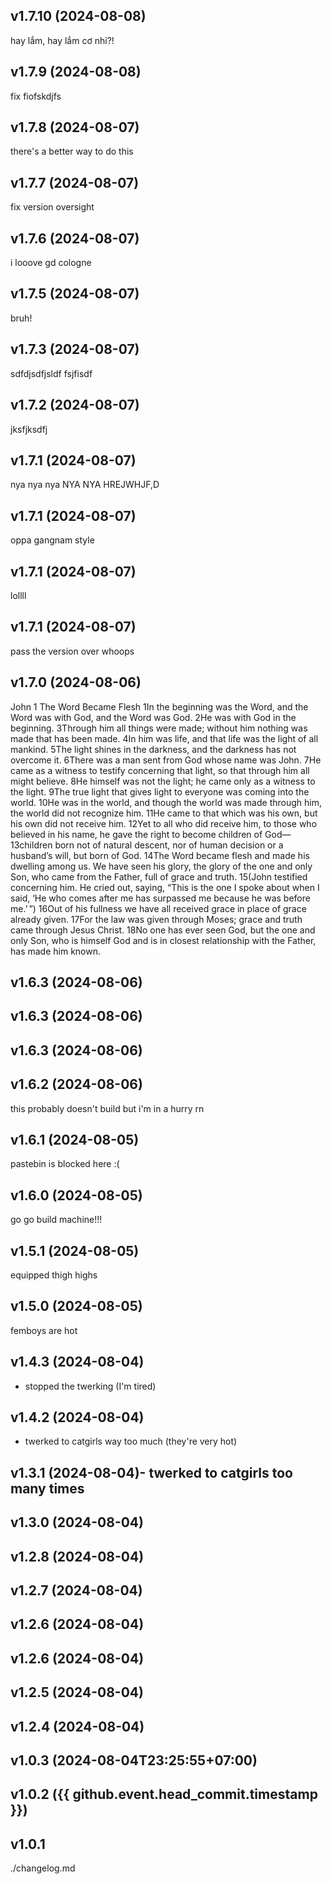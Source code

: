 
## <cy>v1.7.10</c> (2024-08-08)
hay lắm, hay lắm cơ nhỉ?!

## <cy>v1.7.9</c> (2024-08-08)
fix fiofskdjfs

## <cy>v1.7.8</c> (2024-08-07)
there's a better way to do this

## <cy>v1.7.7</c> (2024-08-07)
fix version oversight

## <cy>v1.7.6</c> (2024-08-07)
i looove gd cologne

## <cy>v1.7.5</c> (2024-08-07)
bruh!

## <cy>v1.7.3</c> (2024-08-07)
sdfdjsdfjsldf
fsjfisdf

## <cy>v1.7.2</c> (2024-08-07)
jksfjksdfj

## <cy>v1.7.1</c> (2024-08-07)
nya nya nya NYA NYA HREJWHJF,D

## <cy>v1.7.1</c> (2024-08-07)
oppa gangnam style

## <cy>v1.7.1</c> (2024-08-07)
lollll

## <cy>v1.7.1</c> (2024-08-07)
pass the version over whoops

## <cy>v1.7.0</c> (2024-08-06)
John 1 The Word Became Flesh 1In the beginning was the Word, and the Word was with God, and the Word was God. 2He was with God in the beginning. 3Through him all things were made; without him nothing was made that has been made. 4In him was life, and that life was the light of all mankind.
 5The light shines in the darkness, and the darkness has not overcome it.
6There was a man sent from God whose name was John. 7He came as a witness to testify concerning that light, so that through him all might believe. 8He himself was not the light; he came only as a witness to the light.
9The true light that gives light to everyone was coming into the world. 10He was in the world, and though the world was made through him, the world did not recognize him. 11He came to that which was his own, but his own did not receive him. 12Yet to all who did receive him, to those who believed in his name, he gave the right to become children of God— 13children born not of natural descent, nor of human decision or a husband’s will, but born of God.
14The Word became flesh and made his dwelling among us. We have seen his glory, the glory of the one and only Son, who came from the Father, full of grace and truth.
15(John testified concerning him. He cried out, saying, “This is the one I spoke about when I said, ‘He who comes after me has surpassed me because he was before me.’ ”) 16Out of his fullness we have all received grace in place of grace already given. 17For the law was given through Moses; grace and truth came through Jesus Christ. 18No one has ever seen God, but the one and only Son, who is himself God and is in closest relationship with the Father, has made him known.

## <cy>v1.6.3</c> (2024-08-06)


## <cy>v1.6.3</c> (2024-08-06)


## <cy>v1.6.3</c> (2024-08-06)


## <cy>v1.6.2</c> (2024-08-06)
this probably doesn't build but i'm in a hurry rn

## <cy>v1.6.1</c> (2024-08-05)
pastebin is blocked here :(

## <cy>v1.6.0</c> (2024-08-05)
go go build machine!!!

## <cy>v1.5.1</c> (2024-08-05)
equipped thigh highs

## <cy>v1.5.0</c> (2024-08-05)
femboys are hot

## <cy>v1.4.3</c> (2024-08-04)
- stopped the twerking (I'm tired)

## <cy>v1.4.2</c> (2024-08-04)
- twerked to catgirls way too much (they're very hot)

## <cy>v1.3.1</c> (2024-08-04)- twerked to catgirls too many times

## <cy>v1.3.0</c> (2024-08-04)

## <cy>v1.2.8</c> (2024-08-04)

## <cy>v1.2.7</c> (2024-08-04)

## <cy>v1.2.6</c> (2024-08-04)

## <cy>v1.2.6</c> (2024-08-04)

## <cy>v1.2.5</c> (2024-08-04)

## <cy>v1.2.4</c> (2024-08-04)

## <cy>v1.0.3</c> (2024-08-04T23:25:55+07:00)

## <cy>v1.0.2</c> ({{ github.event.head_commit.timestamp }})

## <cy>v1.0.1</c>
./changelog.md
